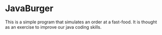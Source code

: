 # JavaBurger
This is a simple program that simulates an order at a fast-food. It is thought as an exercise to improve our java coding skills.
